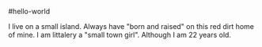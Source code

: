 #hello-world

I live on a small island. 
Always have "born and raised" 
on this red dirt home of mine. 
I am littalery a "small town girl". 
Although I am 22 years old. 
